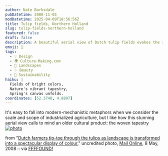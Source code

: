 ```yaml
---
author: Nate Barksdale
pubDatetime: 2008-11-05
modDatetime: 2025-04-09T18:56:56Z
title: Tulip fields, Northern Holland
slug: tulip-fields-northern-holland
featured: false
draft: false
description: A beautiful aerial view of Dutch tulip fields evokes the intricate designs of woven tapestries.
emoji: 🌷
tags:
  - 💡 Design
  - 🌍 Culture-Making.com
  - 🌳 Landscapes
  - ✨ Beauty
  - 🌱 Sustainability
haiku: |
  Fields of bright colors,  
  Nature's vibrant tapestry,  
  Spring's canvas unfolds.
coordinates: [52.3740, 4.8897]
---
```


It's easy to fall into modern-mechanistic metaphors when we consider the scale and scope of industrialized agriculture, but I like how this stunning aerial view calls to mind an older cultural product: the woven tapestry
[![photo](http://culture-making.com/media/tulips2PA0605_800x533.jpg)](http://www.dailymail.co.uk/news/article-564262/Dutch-farmers-tip-toe-tulips-landscape-transformed-spectacular-display-colour.html)

from "[Dutch farmers tip-toe through the tulips as landscape is transformed into a spectacular display of colour](http://www.dailymail.co.uk/news/article-564262/Dutch-farmers-tip-toe-tulips-landscape-transformed-spectacular-display-colour.html)," uncredited photo, [Mail Online](http://www.dailymail.co.uk/news/article-564262/Dutch-farmers-tip-toe-tulips-landscape-transformed-spectacular-display-colour.html), 8 May, 2008 :: via [FFFFOUND!](http://web.archive.org/web/20170509142934/http://ffffound.com/image/4a60f6bcfcecea7a80b2412a17d446a6c5bd71ba)
